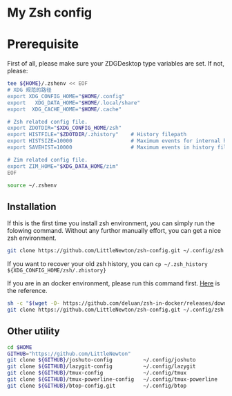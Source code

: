 # My Zsh config

# Prerequisite

First of all, please make sure your ZDGDesktop type variables are set. If not, please:

``` zsh
tee ${HOME}/.zshenv << EOF
# XDG 规范的路径
export XDG_CONFIG_HOME="$HOME/.config"
export   XDG_DATA_HOME="$HOME/.local/share"
export  XDG_CACHE_HOME="$HOME/.cache"

# Zsh related config file.
export ZDOTDIR="$XDG_CONFIG_HOME/zsh"
export HISTFILE="$ZDOTDIR/.zhistory"    # History filepath
export HISTSIZE=10000                   # Maximum events for internal history
export SAVEHIST=10000                   # Maximum events in history file

# Zim related config file.
export ZIM_HOME="$XDG_DATA_HOME/zim"
EOF

source ~/.zshenv
```
## Installation

If this is the first time you install zsh environment, you can simply run the folowing command. Without any furthor manually effort, you can get a nice zsh environment.

``` zsh
git clone https://github.com/LittleNewton/zsh-config.git ~/.config/zsh
```
If you want to recover your old zsh history, you can `cp ~/.zsh_history ${XDG_CONFIG_HOME/zsh/.zhistory}`

If you are in an docker environment, please run this command first. [Here](https://github.com/deluan/zsh-in-docker) is the reference.

``` zsh
sh -c "$(wget -O- https://github.com/deluan/zsh-in-docker/releases/download/v1.2.1/zsh-in-docker.sh)"
git clone https://github.com/LittleNewton/zsh-config.git ~/.config/zsh
```

## Other utility

``` zsh
cd $HOME
GITHUB="https://github.com/LittleNewton"
git clone ${GITHUB}/joshuto-config          ~/.config/joshuto
git clone ${GITHUB}/lazygit-config          ~/.config/lazygit
git clone ${GITHUB}/tmux-config             ~/.config/tmux
git clone ${GITHUB}/tmux-powerline-config   ~/.config/tmux-powerline
git clone ${GITHUB}/btop-config.git         ~/.config/btop
```
